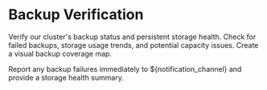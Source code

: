 # Backup Verification

Verify our cluster's backup status and persistent storage health. Check for failed backups, storage usage trends, and potential capacity issues. Create a visual backup coverage map.

Report any backup failures immediately to ${notification_channel} and provide a storage health summary.